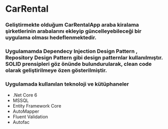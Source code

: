 # CarRental
### Geliştirmekte olduğum CarRentalApp araba kiralama şirketlerinin arabalarını ekleyip güncelleyebileceği bir uygulama olması hedeflenmektedir. 

### Uygulamamda Dependecy Injection Design Pattern , Repository Design Pattern gibi design patternlar kullanılmıştır. SOLID prensipleri göz önünde bulundurularak, clean code olarak geliştirilmeye özen gösterilmiştir.

### Uygulamada kullanılan teknoloji ve kütüphaneler
- .Net Core 6
- MSSQL
- Entity Framework Core
- AutoMapper
- Fluent Validation
- Autofac

